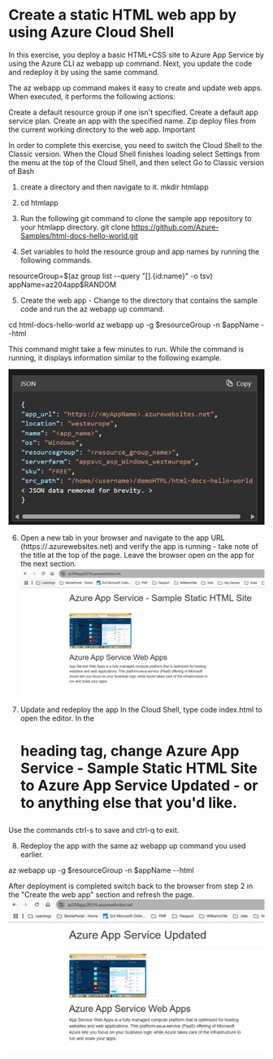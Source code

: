 # Create a static HTML web app by using Azure Cloud Shell
In this exercise, you deploy a basic HTML+CSS site to Azure App Service by using the Azure CLI az webapp up command. Next, you update the code and redeploy it by using the same command.

The az webapp up command makes it easy to create and update web apps. When executed, it performs the following actions:

Create a default resource group if one isn't specified.
Create a default app service plan.
Create an app with the specified name.
Zip deploy files from the current working directory to the web app.
 Important

In order to complete this exercise, you need to switch the Cloud Shell to the Classic version. When the Cloud Shell finishes loading select Settings from the menu at the top of the Cloud Shell, and then select Go to Classic version of Bash


1. create a directory and then navigate to it.
mkdir htmlapp

2. cd htmlapp
3. Run the following git command to clone the sample app repository to your htmlapp directory.
git clone https://github.com/Azure-Samples/html-docs-hello-world.git
4. Set variables to hold the resource group and app names by running the following commands.

resourceGroup=$(az group list --query "[].{id:name}" -o tsv)
appName=az204app$RANDOM

5. Create the web app - Change to the directory that contains the sample code and run the az webapp up command.

cd html-docs-hello-world
az webapp up -g $resourceGroup -n $appName --html

This command might take a few minutes to run. While the command is running, it displays information similar to the following example.

![alt text](image.png)

6. Open a new tab in your browser and navigate to the app URL (https://<myAppName>.azurewebsites.net) and verify the app is running - take note of the title at the top of the page. Leave the browser open on the app for the next section.
![alt text](image-1.png)

7. Update and redeploy the app
In the Cloud Shell, type code index.html to open the editor. In the <h1> heading tag, change Azure App Service - Sample Static HTML Site to Azure App Service Updated - or to anything else that you'd like.

Use the commands ctrl-s to save and ctrl-q to exit.

8. Redeploy the app with the same az webapp up command you used earlier.

az webapp up -g $resourceGroup -n $appName --html 

After deployment is completed switch back to the browser from step 2 in the "Create the web app" section and refresh the page.
![alt text](image-2.png)